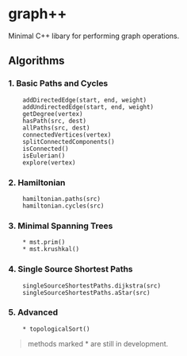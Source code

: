 # **graph++**


Minimal C++ libary for performing graph operations.



## **Algorithms**



### 1. Basic Paths and Cycles

```
    addDirectedEdge(start, end, weight)
    addUndirectedEdge(start, end, weight)
    getDegree(vertex)
    hasPath(src, dest)
    allPaths(src, dest)
    connectedVertices(vertex)
    splitConnectedComponents()
    isConnected()
    isEulerian()
    explore(vertex)
```

### 2. Hamiltonian
```
    hamiltonian.paths(src)
    hamiltonian.cycles(src)
```

### 3. Minimal Spanning Trees

```
    * mst.prim()
    * mst.krushkal()
```

### 4. Single Source Shortest Paths

```
    singleSourceShortestPaths.dijkstra(src)
    singleSourceShortestPaths.aStar(src)
```

### 5. Advanced 
```
    * topologicalSort()
```


> methods marked * are still in development.